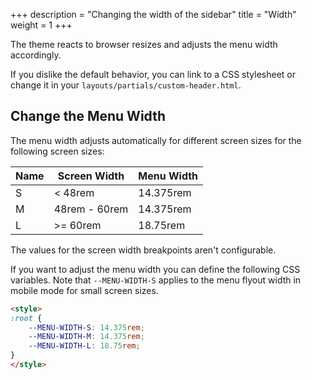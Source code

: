 +++
description = "Changing the width of the sidebar"
title = "Width"
weight = 1
+++

The theme reacts to browser resizes and adjusts the menu width accordingly.

If you dislike the default behavior, you can link to a CSS stylesheet or change it in your `layouts/partials/custom-header.html`.

## Change the Menu Width

The menu width adjusts automatically for different screen sizes for the following screen sizes:

| Name | Screen Width  | Menu Width |
| ---- | ------------- | ---------- |
| S    | < 48rem       | 14.375rem  |
| M    | 48rem - 60rem | 14.375rem  |
| L    | >= 60rem      | 18.75rem   |

The values for the screen width breakpoints aren't configurable.

If you want to adjust the menu width you can define the following CSS variables. Note that `--MENU-WIDTH-S` applies to the menu flyout width in mobile mode for small screen sizes.

````html {title="layouts/partials/custom-header.html"}
<style>
:root {
    --MENU-WIDTH-S: 14.375rem;
    --MENU-WIDTH-M: 14.375rem;
    --MENU-WIDTH-L: 18.75rem;
}
</style>
````
